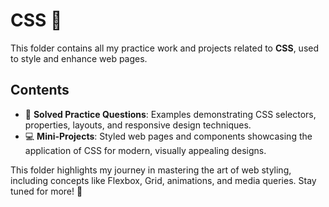# CSS 🎨  

This folder contains all my practice work and projects related to **CSS**, used to style and enhance web pages.  

## Contents  
- 📝 **Solved Practice Questions**: Examples demonstrating CSS selectors, properties, layouts, and responsive design techniques.  
- 💻 **Mini-Projects**: Styled web pages and components showcasing the application of CSS for modern, visually appealing designs.  

This folder highlights my journey in mastering the art of web styling, including concepts like Flexbox, Grid, animations, and media queries. Stay tuned for more! 🚀  

